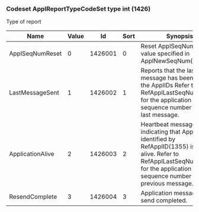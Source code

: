 ### Codeset ApplReportTypeCodeSet type int (1426)

Type of report

| Name             | Value | Id      | Sort | Synopsis                                                                                                                               |
|------------------|-------|---------|------|-------------------------------------------------------------------------------------------------------------------------------|
| ApplSeqNumReset  | 0     | 1426001 | 0    | Reset ApplSeqNum to new value specified in ApplNewSeqNum(1399)                                                                                                                            |
| LastMessageSent  | 1     | 1426002 | 1    | Reports that the last message has been sent for the ApplIDs Refer to RefApplLastSeqNum(1357) for the application sequence number of the last message.                                     |
| ApplicationAlive | 2     | 1426003 | 2    | Heartbeat message indicating that Application identified by RefApplID(1355) is still alive. Refer to RefApplLastSeqNum(1357) for the application sequence number of the previous message. |
| ResendComplete   | 3     | 1426004 | 3    | Application message re-send completed.                                                                                                                               |

